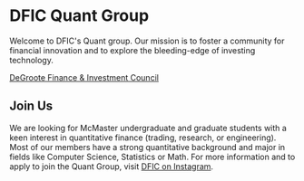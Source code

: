 # DFIC Quant Group
Welcome to DFIC's Quant group. Our mission is to foster a community for financial innovation and to explore the bleeding-edge of investing technology.

[DeGroote Finance & Investment Council](https://www.degrootefinance.ca/)

## Join Us
We are looking for McMaster undergraduate and graduate students with a keen interest in quantitative finance (trading, research, or engineering). Most of our members have a strong quantitative background and major in fields like Computer Science, Statistics or Math. For more information and to apply to join the Quant Group, visit [DFIC on Instagram](https://www.instagram.com/degrootefinance/).

<!--

**Here are some ideas to get you started:**

🙋‍♀️ A short introduction - what is your organization all about?
🌈 Contribution guidelines - how can the community get involved?
👩‍💻 Useful resources - where can the community find your docs? Is there anything else the community should know?
🍿 Fun facts - what does your team eat for breakfast?
🧙 Remember, you can do mighty things with the power of [Markdown](https://docs.github.com/github/writing-on-github/getting-started-with-writing-and-formatting-on-github/basic-writing-and-formatting-syntax)
-->
